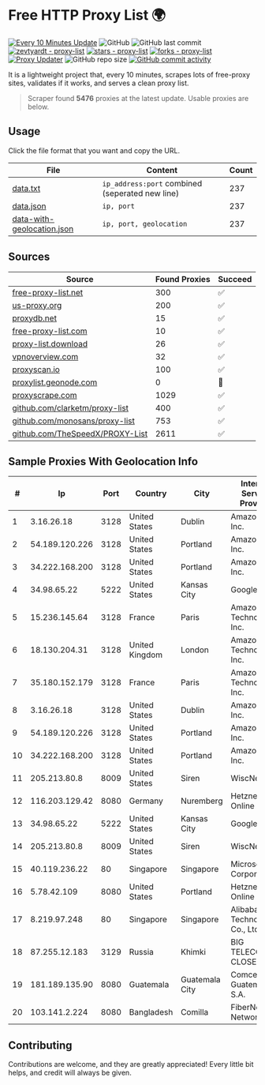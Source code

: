 
# Free HTTP Proxy List 🌍

[![Every 10 Minutes Update](https://github.com/mertguvencli/http-proxy-list/actions/workflows/main.yml/badge.svg?branch=main)](https://github.com/mertguvencli/http-proxy-list/actions/workflows/main.yml)
![GitHub](https://img.shields.io/github/license/mertguvencli/http-proxy-list)
![GitHub last commit](https://img.shields.io/github/last-commit/mertguvencli/http-proxy-list)
[![zevtyardt - proxy-list](https://img.shields.io/static/v1?label=zevtyardt&message=proxy-list&color=blue&logo=github)](https://github.com/zevtyardt/proxy-list "Go to GitHub repo")
[![stars - proxy-list](https://img.shields.io/github/stars/zevtyardt/proxy-list?style=social)](https://github.com/zevtyardt/proxy-list)
[![forks - proxy-list](https://img.shields.io/github/forks/zevtyardt/proxy-list?style=social)](https://github.com/zevtyardt/proxy-list)
[![Proxy Updater](https://github.com/zevtyardt/proxy-list/workflows/Proxy%20Updater/badge.svg)](https://github.com/zevtyardt/proxy-list/actions?query=workflow:"Proxy+Updater")
![GitHub repo size](https://img.shields.io/github/repo-size/zevtyardt/proxy-list)
[![GitHub commit activity](https://img.shields.io/github/commit-activity/m/zevtyardt/proxy-list?logo=commits)](https://github.com/zevtyardt/proxy-list/commits/main)

It is a lightweight project that, every 10 minutes, scrapes lots of free-proxy sites, validates if it works, and serves a clean proxy list.

> Scraper found **5476** proxies at the latest update. Usable proxies are below.

## Usage

Click the file format that you want and copy the URL.

|File|Content|Count|
|----|-------|-----|
|[data.txt](https://raw.githubusercontent.com/mertguvencli/http-proxy-list/main/proxy-list/data.txt)|`ip_address:port` combined (seperated new line)|237|
|[data.json](https://raw.githubusercontent.com/mertguvencli/http-proxy-list/main/proxy-list/data.json)|`ip, port`|237|
|[data-with-geolocation.json](https://raw.githubusercontent.com/mertguvencli/http-proxy-list/main/proxy-list/data-with-geolocation.json)|`ip, port, geolocation`|237|

## Sources

|Source|Found Proxies|Succeed|
|------|-------------|-------|
|[free-proxy-list.net](https://free-proxy-list.net)|300|✅|
|[us-proxy.org](https://www.us-proxy.org)|200|✅|
|[proxydb.net](http://proxydb.net)|15|✅|
|[free-proxy-list.com](https://free-proxy-list.com/?page=&port=&type%5B%5D=http&type%5B%5D=https&up_time=0&search=Search)|10|✅|
|[proxy-list.download](https://www.proxy-list.download/HTTP)|26|✅|
|[vpnoverview.com](https://vpnoverview.com/privacy/anonymous-browsing/free-proxy-servers)|32|✅|
|[proxyscan.io](https://www.proxyscan.io)|100|✅|
|[proxylist.geonode.com](https://proxylist.geonode.com/api/proxy-list?limit=300&page=1&sort_by=lastChecked&sort_type=desc&protocols=http,https)|0|🚫|
|[proxyscrape.com](https://api.proxyscrape.com/v2/?request=displayproxies&protocol=http&timeout=10000&country=all&ssl=all&anonymity=all)|1029|✅|
|[github.com/clarketm/proxy-list](https://raw.githubusercontent.com/clarketm/proxy-list/master/proxy-list-raw.txt)|400|✅|
|[github.com/monosans/proxy-list](https://raw.githubusercontent.com/monosans/proxy-list/main/proxies/http.txt)|753|✅|
|[github.com/TheSpeedX/PROXY-List](https://raw.githubusercontent.com/TheSpeedX/PROXY-List/master/http.txt)|2611|✅|


## Sample Proxies With Geolocation Info

|#|Ip|Port|Country|City|Internet Service Provider|
|-|--|----|-------|----|-------------------------|
|1|3.16.26.18|3128|United States|Dublin|Amazon.com, Inc.|
|2|54.189.120.226|3128|United States|Portland|Amazon.com, Inc.|
|3|34.222.168.200|3128|United States|Portland|Amazon.com, Inc.|
|4|34.98.65.22|5222|United States|Kansas City|Google LLC|
|5|15.236.145.64|3128|France|Paris|Amazon Technologies Inc.|
|6|18.130.204.31|3128|United Kingdom|London|Amazon Technologies Inc.|
|7|35.180.152.179|3128|France|Paris|Amazon Technologies Inc.|
|8|3.16.26.18|3128|United States|Dublin|Amazon.com, Inc.|
|9|54.189.120.226|3128|United States|Portland|Amazon.com, Inc.|
|10|34.222.168.200|3128|United States|Portland|Amazon.com, Inc.|
|11|205.213.80.8|8009|United States|Siren|WiscNet|
|12|116.203.129.42|8080|Germany|Nuremberg|Hetzner Online GmbH|
|13|34.98.65.22|5222|United States|Kansas City|Google LLC|
|14|205.213.80.8|8009|United States|Siren|WiscNet|
|15|40.119.236.22|80|Singapore|Singapore|Microsoft Corporation|
|16|5.78.42.109|8080|United States|Portland|Hetzner Online GmbH|
|17|8.219.97.248|80|Singapore|Singapore|Alibaba (US) Technology Co., Ltd.|
|18|87.255.12.183|3129|Russia|Khimki|BIG TELECOM CLOSED JSC|
|19|181.189.135.90|8080|Guatemala|Guatemala City|Comcel Guatemala S.A.|
|20|103.141.2.224|8080|Bangladesh|Comilla|FiberNet Networks|



## Contributing

Contributions are welcome, and they are greatly appreciated! Every
little bit helps, and credit will always be given.

